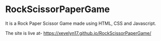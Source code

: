 # RockScissorPaperGame
It is a Rock Paper Scissor Game made using HTML, CSS and Javascript.

The site is live at- https://xevelyn17.github.io/RockScissorPaperGame/
